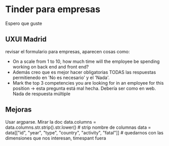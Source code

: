# Tinder para empresas

Espero que guste

## UXUI Madrid
revisar el formulario para empresas, aparecen cosas como: 
- On a scale from 1 to 10, how much time will the employee be spending working on back end and front end?
- Además creo que es mejor hacer obligatorias TODAS las respuestas permitienedo en 'No es necesario' y el 'Nada'. 
- Mark the top 3 competencies you are looking for in an employee for this position -> esta pregunta está mal hecha. Debería ser como en web. Nada de respuesta múltiple


## Mejoras
Usar argparse. Mirar la doc
data.columns = data.columns.str.strip().str.lower() # strip nombre de columnas
data = data[["id", "year", "type", "country", "activity", "fatal"]] # quedarnos con las dimensiones que nos interesan, timespant fuera
